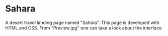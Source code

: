 # Sahara
A desert travel landing page named "Sahara". This page is developed with HTML and CSS. From "Preview.jpg" one can take a look about the interface.

